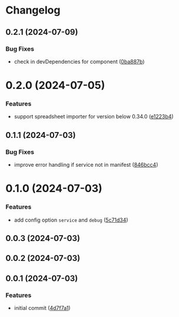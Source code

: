 # Changelog

## 0.2.1 (2024-07-09)


### Bug Fixes

* check in devDependencies for component ([0ba887b](https://github.com/spreadsheetimporter/ui5-task-btp-manifest/commit/0ba887b0b36a379bf292b830085afd822d8a527f))

# 0.2.0 (2024-07-05)


### Features

* support spreadsheet importer for version below 0.34.0 ([e1223b4](https://github.com/spreadsheetimporter/ui5-task-btp-manifest/commit/e1223b4910f16e5422c9d8c08c4109d27e2d2dcc))

## 0.1.1 (2024-07-03)


### Bug Fixes

* improve error handling if service not in manifest ([846bcc4](https://github.com/spreadsheetimporter/ui5-task-btp-manifest/commit/846bcc4d64664ee7b3f485580906dee6602584ec))

# 0.1.0 (2024-07-03)


### Features

* add config option `service` and `debug` ([5c71d34](https://github.com/spreadsheetimporter/ui5-task-btp-manifest/commit/ac6e3da0345bcf9e43a810499b951622ea7f8173))

## 0.0.3 (2024-07-03)

## 0.0.2 (2024-07-03)

## 0.0.1 (2024-07-03)

### Features

* initial commit ([4d7f7a1](https://github.com/spreadsheetimporter/ui5-task-btp-manifest/commit/4d7f7a18a420c88f302dc1ce3c1845af1b12d686))
